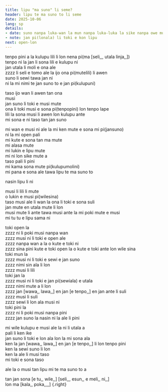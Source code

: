 ```yaml
---
title: lipu "ma suno" li seme?
header: lipu te ma suno to li seme
date: 2025-10-06
lang: sp
details:
- date: suno nanpa luka-wan la mun nanpa luka-luka la sike nanpa owe mute2 mute2 wan
- note: jan pi(lonala) li toki e kon lipu
next: open-lon
---
```


tenpo pini a la kulupu lili li lon nena pi(ma [seli,,, utala linja,,])  
tenpo ni la jan li sona lili e kulupu ni  
jan utala li moli e ona ale  
zzzz li seli e tomo ale la ijo ona pi(mutelili) li awen  
suno li sewi tawa jan ni  
ni la mi nimi te jan suno to e jan pi(kulupuni)

taso ijo wan li awen tan ona  
musi  
jan suno li toki e musi mute  
ona li toki musi e sona pi(tenpopini) lon tenpo lape  
lili la sona musi li awen lon kulupu ante  
mi sona e ni taso tan jan suno

mi wan e musi ni ale la mi ken mute e sona mi pi(jansuno)  
ni la mi open pali  
mi kute e sona tan ma mute  
mi alasa mute  
mi lukin e lipu mute  
mi ni lon sike mute a  
taso pali li pini  
mi kama sona mute pi(kulupumolini)  
mi pana e sona ale tawa lipu te ma suno to

nasin lipu li ni

musi li lili li mute  
o lukin e musi pi(wilesina)  
taso musi ale li wan la ona li toki e sona suli  
jan mute en utala mute li lon  
musi mute li ante tawa musi ante la mi poki mute e musi  
mi tu tu e lipu sama ni

toki open la  
zzzz ni li poki musi nanpa wan  
zzzz musi ni li toki e open ale  
zzzz nanpa wan a la o kute e toki ni  
zzzz sina pini kute e toki open la o kute e toki ante lon wile sina  
toki mun la  
zzzz musi ni li toki e sewi e jan suno  
zzzz nimi sin ala li lon  
zzzz musi li lili  
toki jan la  
zzzz musi ni li toki e jan pi(sewiala) e utala  
zzzz nimi mute a li lon  
zzzz jan [wawa,, lawa,,] en jan [e tenpo,,] en jan ante li suli  
zzzz musi li suli  
zzzz sewi li lon ala musi ni  
toki pini la  
zzzz ni li poki musi nanpa pini  
zzzz jan suno la nasin ni la ale li pini

mi wile kulupu e musi ale la ni li utala a  
pali li ken ike  
jan suno li toki e lon ala lon la mi sona ala  
ken la jan [wawa,, lawa,,] en jan [e tenpo,,] li lon tenpo pini  
ken la sewi suno li lon  
ken la ale li musi taso  
mi toki e sona taso

ale la o musi tan lipu mi te ma suno to a

tan jan sona [e tu,, wile,,] [seli,,, esun,, e meli,, ni,,]  
lon ma [kala,, poka,,,,]
{.right}
